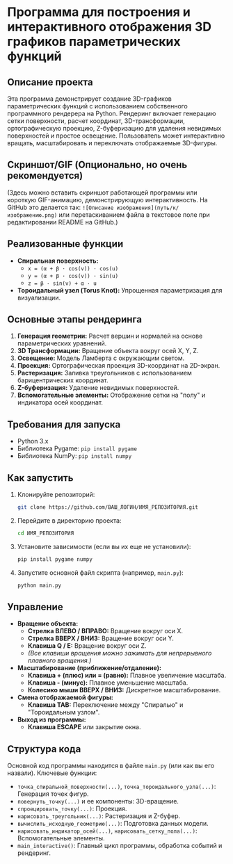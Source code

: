 # Программа для построения и интерактивного отображения 3D графиков параметрических функций

## Описание проекта

Эта программа демонстрирует создание 3D-графиков параметрических функций с использованием собственного программного рендерера на Python. Рендеринг включает генерацию сетки поверхности, расчет координат, 3D-трансформации, ортографическую проекцию, Z-буферизацию для удаления невидимых поверхностей и простое освещение. Пользователь может интерактивно вращать, масштабировать и переключать отображаемые 3D-фигуры.

## Скриншот/GIF (Опционально, но очень рекомендуется)

(Здесь можно вставить скриншот работающей программы или короткую GIF-анимацию, демонстрирующую интерактивность. На GitHub это делается так: `![Описание изображения](путь/к/изображению.png)` или перетаскиванием файла в текстовое поле при редактировании README на GitHub.)

## Реализованные функции

*   **Спиральная поверхность:**
    *   `x = (α + β ⋅ cos(v)) ⋅ cos(u)`
    *   `y = (α + β ⋅ cos(v)) ⋅ sin(u)`
    *   `z = β ⋅ sin(v) + α ⋅ u`
*   **Тороидальный узел (Torus Knot):** Упрощенная параметризация для визуализации.

## Основные этапы рендеринга

1.  **Генерация геометрии:** Расчет вершин и нормалей на основе параметрических уравнений.
2.  **3D Трансформации:** Вращение объекта вокруг осей X, Y, Z.
3.  **Освещение:** Модель Ламберта с окружающим светом.
4.  **Проекция:** Ортографическая проекция 3D-координат на 2D-экран.
5.  **Растеризация:** Заливка треугольников с использованием барицентрических координат.
6.  **Z-буферизация:** Удаление невидимых поверхностей.
7.  **Вспомогательные элементы:** Отображение сетки на "полу" и индикатора осей координат.

## Требования для запуска

*   Python 3.x
*   Библиотека Pygame: `pip install pygame`
*   Библиотека NumPy: `pip install numpy`

## Как запустить

1.  Клонируйте репозиторий:
    ```bash
    git clone https://github.com/ВАШ_ЛОГИН/ИМЯ_РЕПОЗИТОРИЯ.git
    ```
2.  Перейдите в директорию проекта:
    ```bash
    cd ИМЯ_РЕПОЗИТОРИЯ
    ```
3.  Установите зависимости (если вы их еще не установили):
    ```bash
    pip install pygame numpy
    ```
4.  Запустите основной файл скрипта (например, `main.py`):
    ```bash
    python main.py
    ```

## Управление

*   **Вращение объекта:**
    *   **Стрелка ВЛЕВО / ВПРАВО:** Вращение вокруг оси X.
    *   **Стрелка ВВЕРХ / ВНИЗ:** Вращение вокруг оси Y.
    *   **Клавиша Q / E:** Вращение вокруг оси Z.
    *   *(Все клавиши вращения можно зажимать для непрерывного плавного вращения.)*
*   **Масштабирование (приближение/отдаление):**
    *   **Клавиша + (плюс) или = (равно):** Плавное увеличение масштаба.
    *   **Клавиша - (минус):** Плавное уменьшение масштаба.
    *   **Колесико мыши ВВЕРХ / ВНИЗ:** Дискретное масштабирование.
*   **Смена отображаемой фигуры:**
    *   **Клавиша TAB:** Переключение между "Спиралью" и "Тороидальным узлом".
*   **Выход из программы:**
    *   **Клавиша ESCAPE** или закрытие окна.

## Структура кода

Основной код программы находится в файле `main.py` (или как вы его назвали).
Ключевые функции:
*   `точка_спиральной_поверхности(...)`, `точка_тороидального_узла(...)`: Генерация точек фигур.
*   `повернуть_точку(...)` и ее компоненты: 3D-вращение.
*   `спроецировать_точку(...)`: Проекция.
*   `нарисовать_треугольник(...)`: Растеризация и Z-буфер.
*   `вычислить_исходную_геометрию(...)`: Подготовка данных модели.
*   `нарисовать_индикатор_осей(...)`, `нарисовать_сетку_пола(...)`: Вспомогательные элементы.
*   `main_interactive()`: Главный цикл программы, обработка событий и рендеринг.
